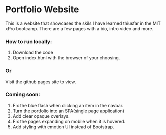 # Portfolio Website

This is a website that showcases the skils I have learned thiusfar in the MIT xPro bootcamp. There are a few pages with a bio, intro video and more.

### How to run locally:

1. Download the code
2. Open index.html with the browser of your choosing.

### Or

Visit the github pages site to view.

### Coming soon:

1. Fix the blue flash when clicking an item in the navbar.
2. Turn the portfolio into an SPA(single page application)
3. Add clear opaque overlays.
4. Fix the pages expanding on mobile when it is hovered.
5. Add styling with emotion UI instead of Bootstrap. 
